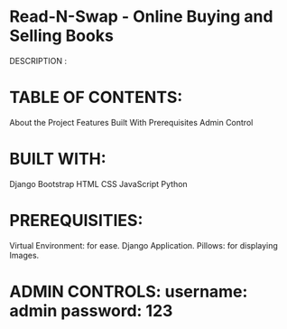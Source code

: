 # Read-N-Swap - Online Buying and Selling Books
DESCRIPTION :

# TABLE OF CONTENTS:
About the Project
Features
Built With
Prerequisites 
Admin Control

# BUILT WITH:

Django
Bootstrap
HTML
CSS
JavaScript
Python

# PREREQUISITIES:

Virtual Environment: for ease.
Django Application.
Pillows: for displaying Images.

# ADMIN CONTROLS: username: admin password: 123
